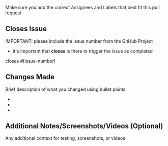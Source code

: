 Make sure you add the correct Assignees and Labels that best fit this pull request

## Closes Issue

IMPORTANT: please include the issue number from the GitHub Project

- it's important that **closes** is there to trigger the issue as completed

closes #[issue-number]

## Changes Made

Brief description of what you changed using bullet points

-
-
-

## Additional Notes/Screenshots/Videos (Optional)

Any additional context for testing, screenshots, or videos
